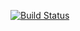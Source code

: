 [![Build Status](https://api.travis-ci.org/RoySegall/best_practices.svg)](https://travis-ci.org/RoySegall/best_practices)
